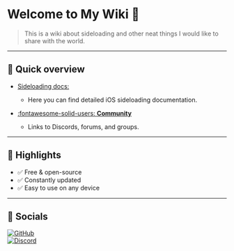 # Welcome to My Wiki 🎉

> This is a wiki about sideloading and other neat things I would like to share with the world.

---

## 🚀 Quick overview

<div class="grid cards" markdown>

-   [Sideloading docs:](side/)
    - Here you can find detailed iOS sideloading documentation.

-   [:fontawesome-solid-users: **Community**](community.md)
    - Links to Discords, forums, and groups.

</div>



---

## 🌟 Highlights

- ✅ Free & open-source  
- ✅ Constantly updated  
- ✅ Easy to use on any device  

---

## 🔗 Socials

[![GitHub](https://img.shields.io/badge/GitHub-Sideloading_docs-blue?logo=github)](https://github.com/cagecellage)  
[![Discord](https://img.shields.io/badge/Discord-Join-5865F2?logo=discord&logoColor=white)](https://discord.gg/yourinvite)
